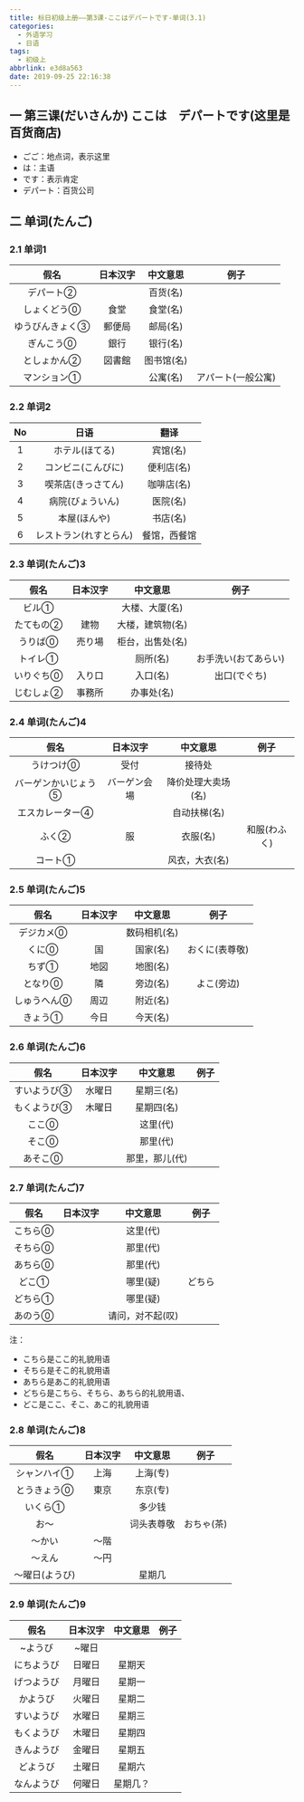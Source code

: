 ```yaml
---
title: 标日初级上册——第3课-ここはデパートです-单词(3.1)
categories:
  - 外语学习
  - 日语
tags:
  - 初级上
abbrlink: e3d8a563
date: 2019-09-25 22:16:38
---
```

## 一 第三课(だいさんか)  ここは　デパートです(这里是百货商店)
* ごご：地点词，表示这里
* は：主语
* です：表示肯定
* デパート：百货公司

<!--more-->

## 二 单词(たんご)

### 2.1 单词1


|      假名       | 日本汉字 |  中文意思  |        例子        |
| :-------------: | :------: | :--------: | :----------------: |
|    デパート②    |          |  百货(名)  |                    |
|   しょくどう⓪   |   食堂   |  食堂(名)  |                    |
| ゆうびんきょく③ |  郵便局  |  邮局(名)  |                    |
|    ぎんこう⓪    |   銀行   |  银行(名)  |                    |
|   としょかん②   |  図書館  | 图书馆(名) |                    |
|   マンション①   |          |  公寓(名)  | アパート(一般公寓) |

### 2.2 单词2

|  No  |          日语          |     翻译     |
| :--: | :--------------------: | :----------: |
|  1   |     ホテル(ほてる)     |   宾馆(名)   |
|  2   |   コンビニ(こんびに)   |  便利店(名)  |
|  3   |   喫茶店(きっさてん)   |  咖啡店(名)  |
|  4   |    病院(びょういん)    |   医院(名)   |
|  5   |      本屋(ほんや)      |   书店(名)   |
|  6   | レストラン(れすとらん) | 餐馆，西餐馆 |

###  2.3 单词(たんご)3

|   假名    | 日本汉字 |     中文意思     |         例子         |
| :-------: | :------: | :--------------: | :------------------: |
|   ビル①   |          |  大楼、大厦(名)  |                      |
| たてもの② |   建物   | 大楼，建筑物(名) |                      |
|  うりば⓪  |  売り場  | 柜台，出售处(名) |                      |
|  トイレ①  |          |     厕所(名)     | お手洗い(おてあらい) |
| いりぐち⓪ |  入り口  |     入口(名)     |     出口(でぐち)     |
| じむしょ② |  事務所  |    办事处(名)    |                      |

### 2.4 单词(たんご)4

|        假名         |   日本汉字   |      中文意思      |     例子     |
| :-----------------: | :----------: | :----------------: | :----------: |
|      うけつけ⓪      |     受付     |       接待处       |              |
| バーゲンかいじょう⑤ | バーゲン会場 | 降价处理大卖场(名) |              |
|   エスカレーター④   |              |    自动扶梯(名)    |              |
|        ふく②        |      服      |      衣服(名)      | 和服(わふく) |
|       コート①       |              |   风衣，大衣(名)   |              |

### 2.5 单词(たんご)5

|    假名     | 日本汉字 |   中文意思   |      例子      |
| :---------: | :------: | :----------: | :------------: |
|  デジカメ⓪  |          | 数码相机(名) |                |
|    くに⓪    |    国    |   国家(名)   | おくに(表尊敬) |
|    ちず①    |   地図   |   地图(名)   |                |
|   となり⓪   |    隣    |   旁边(名)   |   よこ(旁边)   |
| しゅうへん⓪ |   周辺   |   附近(名)   |                |
|   きょう①   |   今日   |   今天(名)   |                |

### 2.6 单词(たんご)6

|    假名     | 日本汉字 |    中文意思    | 例子 |
| :---------: | :------: | :------------: | :--: |
| すいようび③ |  水曜日  |   星期三(名)   |      |
| もくようび③ |  木曜日  |   星期四(名)   |      |
|    ここ⓪    |          |    这里(代)    |      |
|    そこ⓪    |          |    那里(代)    |      |
|   あそこ⓪   |          | 那里，那儿(代) |      |

### 2.7  单词(たんご)7

|  假名   | 日本汉字 |     中文意思     |  例子  |
| :-----: | :------: | :--------------: | :----: |
| こちら⓪ |          |     这里(代)     |        |
| そちら⓪ |          |     那里(代)     |        |
| あちら⓪ |          |     那里(代)     |        |
|  どこ①  |          |     哪里(疑)     | どちら |
| どちら① |          |     哪里(疑)     |        |
| あのう⓪ |          | 请问，对不起(叹) |        |

注：

* こちら是ここ的礼貌用语
* そちら是そこ的礼貌用语
* あちら是あこ的礼貌用语
* どちら是こちら、そちら、あちら的礼貌用语、
* どこ是ここ、そこ、あこ的礼貌用语

### 2.8 单词(たんご)8

|      假名      | 日本汉字 |  中文意思  |    例子    |
| :------------: | :------: | :--------: | :--------: |
|  シャンハイ①   |   上海   |  上海(专)  |            |
|  とうきょう⓪   |   東京   |  东京(专)  |            |
|    いくら①     |          |   多少钱   |            |
|      お～      |          | 词头表尊敬 | おちゃ(茶) |
|     ～かい     |   ～階   |            |            |
|     ～えん     |   ～円   |            |            |
| ～曜日(ようび) |          |   星期几   |            |

### 2.9 单词(たんご)9

|    假名    | 日本汉字 | 中文意思 | 例子 |
| :--------: | :------: | :------: | :--: |
|  ~ようび   |  ~曜日   |          |      |
| にちようび |  日曜日  |  星期天  |      |
| げつようび |  月曜日  |  星期一  |      |
|  かようび  |  火曜日  |  星期二  |      |
| すいようび |  水曜日  |  星期三  |      |
| もくようび |  木曜日  |  星期四  |      |
| きんようび |  金曜日  |  星期五  |      |
|  どようび  |  土曜日  |  星期六  |      |
| なんようび |  何曜日  | 星期几？ |      |
